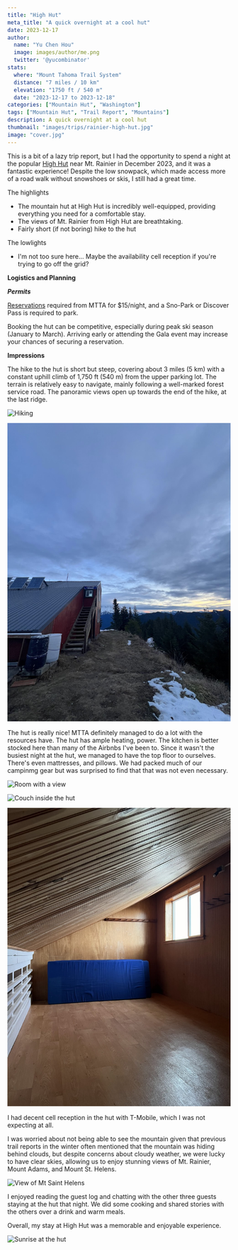 ```yaml
---
title: "High Hut"
meta_title: "A quick overnight at a cool hut"
date: 2023-12-17
author: 
  name: "Yu Chen Hou"
  image: images/author/me.png
  twitter: '@yucombinator'
stats:
  where: "Mount Tahoma Trail System"
  distance: "7 miles / 10 km"
  elevation: "1750 ft / 540 m"
  date: "2023-12-17 to 2023-12-18"
categories: ["Mountain Hut", "Washington"]
tags: ["Mountain Hut", "Trail Report", "Mountains"]
description: A quick overnight at a cool hut
thumbnail: "images/trips/rainier-high-hut.jpg"
image: "cover.jpg"
---
```


This is a bit of a lazy trip report, but I had the opportunity to spend a night at the popular [High Hut](https://www.wta.org/go-hiking/hikes/high-hut) near Mt. Rainier in December 2023, and it was a fantastic experience! Despite the low snowpack, which made access more of a road walk without snowshoes or skis, I still had a great time.

The highlights

- The mountain hut at High Hut is incredibly well-equipped, providing everything you need for a comfortable stay.
- The views of Mt. Rainier from High Hut are breathtaking.
- Fairly short (if not boring) hike to the hut

The lowlights

- I'm not too sure here... Maybe the availability cell reception if you're trying to go off the grid?

**Logistics and Planning**

***Permits***

[Reservations](https://skimtta.org/high-hut/) required from MTTA for $15/night, and a Sno-Park or Discover Pass is required to park.

Booking the hut can be competitive, especially during peak ski season (January to March). Arriving early or attending the Gala event may increase your chances of securing a reservation.

**Impressions**

The hike to the hut is short but steep, covering about 3 miles (5 km) with a constant uphill climb of 1,750 ft (540 m) from the upper parking lot. The terrain is relatively easy to navigate, mainly following a well-marked forest service road. The panoramic views open up towards the end of the hike, at the last ridge.

![Hiking](hike.jpg "Hiking on a dirt road")

![Hiking](hut.jpg "Hiking on a dirt road")

The hut is really nice! MTTA definitely managed to do a lot with the resources have. The hut has ample heating, power. The kitchen is better stocked here than many of the Airbnbs I've been to. Since it wasn't the busiest night at the hut, we managed to  have the top floor to ourselves. There's even mattresses, and pillows. We had packed much of our campinmg gear but was surprised to find that that was not even necessary.

![Room with a view](inside-hut.jpg "Room with a view")

![Couch inside the hut](inside-hut-couch.jpg "Cozy futon")

![Sleeping area on the second floor](inside-hut-sleeping-area.jpg "Our bedroom for the night")

I had decent cell reception in the hut with T-Mobile, which I was not expecting at all.

I was worried about not being able to see the mountain given that previous trail reports in the winter often mentioned that the mountain was hiding behind clouds, but despite concerns about cloudy weather, we were lucky to have clear skies, allowing us to enjoy stunning views of Mt. Rainier, Mount Adams, and Mount St. Helens.

![View of Mt Saint Helens](st-helens.jpg "View of Mt Saint Helens from afar")

I enjoyed reading the guest log and chatting with the other three guests staying at the hut that night. We did some cooking and shared stories with the others over a drink and warm meals.

Overall, my stay at High Hut was a memorable and enjoyable experience.

![Sunrise at the hut](sunrise.jpg "Sunrise at the hut")


